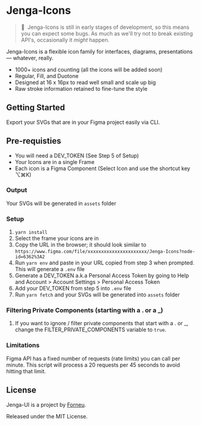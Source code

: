 # Jenga-Icons

> 🚨&nbsp;&nbsp;Jenga-Icons is still in early stages of development, so this means you can expect some bugs.
> As much as we'll try not to break
> existing API's, occasionally it _might_ happen.

Jenga-Icons is a flexible icon family for interfaces, diagrams, presentations — whatever, really.

- 1000+ icons and counting (all the icons will be added soon)
- Regular, Fill, and Duotone
- Designed at 16 x 16px to read well small and scale up big
- Raw stroke information retained to fine-tune the style

## Getting Started

Export your SVGs that are in your Figma project easily via CLI.

## Pre-requisties

- You will need a DEV_TOKEN (See Step 5 of Setup)
- Your Icons are in a single Frame
- Each icon is a Figma Component (Select Icon and use the shortcut key ⌥⌘K)

### Output

Your SVGs will be generated in `assets` folder

### Setup

1. `yarn install`
2. Select the frame your icons are in
3. Copy the URL in the browser; it should look similar to `https://www.figma.com/file/xxxxxxxxxxxxxxxxxxxxxx/Jenga-Icons?node-id=6362%3A2`
4. Run `yarn env` and paste in your URL copied from step 3 when prompted. This will generate a `.env` file
5. Generate a DEV_TOKEN a.k.a Personal Access Token by going to Help and Account > Account Settings > Personal Access Token
6. Add your DEV_TOKEN from step 5 into `.env` file
7. Run `yarn fetch` and your SVGs will be generated into `assets` folder

### Filtering Private Components (starting with a . or a \_)

1. If you want to ignore / filter private components that start with a . or \_, change the FILTER_PRIVATE_COMPONENTS variable to `true`.

### Limitations

Figma API has a fixed number of requests (rate limits) you can call per minute. This script will process a 20 requests per 45 seconds to avoid hitting that limit.

## License

Jenga-UI is a project by [Forneu](https://outpost.run).

Released under the MIT License.
